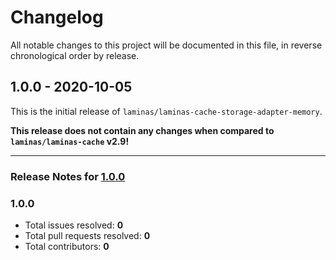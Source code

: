 # Changelog

All notable changes to this project will be documented in this file, in reverse chronological order by release.

## 1.0.0 - 2020-10-05

This is the initial release of `laminas/laminas-cache-storage-adapter-memory`.

 **This release does not contain any changes when compared to `laminas/laminas-cache` v2.9!** 



-----

### Release Notes for [1.0.0](https://github.com/laminas/laminas-cache-storage-adapter-memory/milestone/1)



### 1.0.0

- Total issues resolved: **0**
- Total pull requests resolved: **0**
- Total contributors: **0**

